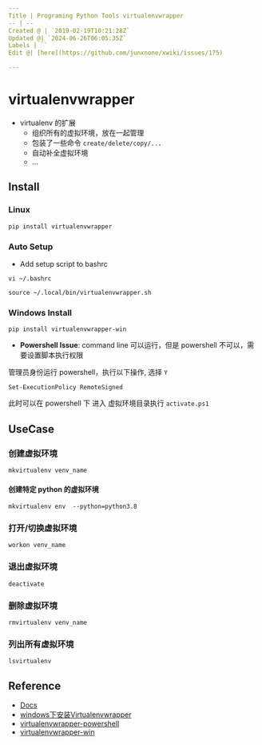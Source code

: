 ```yaml
---
Title | Programing Python Tools virtualenvwrapper
-- | --
Created @ | `2019-02-19T10:21:28Z`
Updated @| `2024-06-26T06:05:35Z`
Labels | ``
Edit @| [here](https://github.com/junxnone/xwiki/issues/175)

---
```

# virtualenvwrapper 
- virtualenv 的扩展
  - 组织所有的虚拟环境，放在一起管理
  - 包装了一些命令 `create/delete/copy/...`
  - 自动补全虚拟环境
  - ...

## Install

### Linux

```
pip install virtualenvwrapper
```


### Auto Setup
- Add setup script to  bashrc

```
vi ~/.bashrc
```
```
source ~/.local/bin/virtualenvwrapper.sh
```


### Windows Install

```
pip install virtualenvwrapper-win
```

- **Powershell Issue**:  command line 可以运行，但是 powershell 不可以，需要设置脚本执行权限

管理员身份运行 powershell，执行以下操作, 选择 `Y`

```
Set-ExecutionPolicy RemoteSigned
```
此时可以在 powershell 下 进入 虚拟环境目录执行 `activate.ps1`


## UseCase

### 创建虚拟环境

```
mkvirtualenv venv_name
```

#### 创建特定 python 的虚拟环境

```
mkvirtualenv env  --python=python3.8
```

### 打开/切换虚拟环境

```
workon venv_name
```

### 退出虚拟环境

```
deactivate
```

### 删除虚拟环境

```
rmvirtualenv venv_name
````

### 列出所有虚拟环境


```
lsvirtualenv
```


## Reference
- [Docs](https://virtualenvwrapper.readthedocs.io/en/latest/index.html)
- [windows下安装Virtualenvwrapper](https://blog.csdn.net/a549416598/article/details/80881235)
- [virtualenvwrapper-powershell](https://github.com/regisf/virtualenvwrapper-powershell)
- [virtualenvwrapper-win](https://pypi.org/project/virtualenvwrapper-win/)
